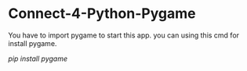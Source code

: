 # Connect-4-Python-Pygame

You have to import pygame to start this app. you can using this cmd for install pygame.

*pip install pygame*
